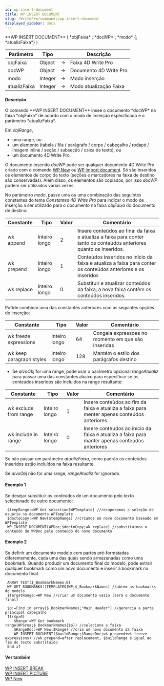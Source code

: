 ```yaml
---
id: wp-insert-document
title: WP INSERT DOCUMENT
slug: /WritePro/commands/wp-insert-document
displayed_sidebar: docs
---
```


<!--REF #_command_.WP INSERT DOCUMENT.Syntax-->**WP INSERT DOCUMENT** ( *objFaixa* ; *docWP* ; *modo* {; *atualizFaixa*} )<!-- END REF-->
<!--REF #_command_.WP INSERT DOCUMENT.Params-->
| Parâmetro | Tipo |  | Descrição |
| --- | --- | --- | --- |
| objFaixa | Object | &#8594;  | Faixa 4D Write Pro |
| docWP | Object | &#8594;  | Documento 4D Write Pro |
| modo | Integer | &#8594;  | Modo inserção |
| atualizFaixa | Integer | &#8594;  | Modo atualização Faixa |

<!-- END REF-->

#### Descrição 

<!--REF #_command_.WP INSERT DOCUMENT.Summary-->O comando **WP INSERT DOCUMENT** insee o documento *docWP* na faixa *objFaixa* de acordo com o modo de inserção especificado e o parâmetro *atualizFaixa*.<!-- END REF-->

Em *objRange*,

* uma range, ou
* um elemento (tabela / fila / parágrafo / corpo / cabeçalho / rodapé / imagem inline / seção / subseção / caixa de texto), ou
* um documento 4D Write Pro.

O documento inserido *docWP*  pode ser qualquer documento 4D Write Pro criado com o comando [WP New](wp-new.md) ou [WP Import document](wp-import-document.md). Só são inseridos os elementos de corpo de texto (seções e marcadores na faixa de destino são conservadas). Além disso, os elementos são copiados, por isso *docWP*  podem ser utilizados várias vezes.

No parâmetro *modo*, passe uma ou uma combinação das seguintes constantes do tema *Constantes 4D Write Pro* para indicar o modo de inserção a ser utilizado para o documento na faixa *objFaixa* do documento de destino:

| Constante  | Tipo          | Valor | Comentário                                                                                                           |
| ---------- | ------------- | ----- | -------------------------------------------------------------------------------------------------------------------- |
| wk append  | Inteiro longo | 2     | Insere conteúdos ao final da faixa e atualiza a faixa para conter tanto os conteúdos anteriores quanto os inseridos. |
| wk prepend | Inteiro longo | 1     | Conteúdos inseridos no início da faixa e atualiza a faixa para conter os conteúdos anteriores e os inseridos         |
| wk replace | Inteiro longo | 0     | Substituir e atualizar conteúdos da faixa; a nova faixa contèm os conteúdos inseridos.                               |

Po0de combinar uma das constantes anteriores com as seguintes opções de inserção:

| Constante                | Tipo          | Valor | Comentário                                                      |
| ------------------------ | ------------- | ----- | --------------------------------------------------------------- |
| wk freeze expressions    | Inteiro longo | 64    | Congela expressoes no momento em que são inseridas<br/> |
| wk keep paragraph styles | Inteiro longo | 128   | Mantém o estilo dos parágrafos destino<br/>             |

* Se *alvoObj* for uma range, pode usar o parâmetro opcional *rangeAtulaliz* para passar uma das constantes abaixo para especificar se os conteúdos inseridos são incluidos na range resultante:

| Constante             | Tipo          | Valor | Comentário                                                                                     |
| --------------------- | ------------- | ----- | ---------------------------------------------------------------------------------------------- |
| wk exclude from range | Inteiro longo | 1     | Insere conteùdos ao fim da faixa e atualiza a faixa para menter apenas conteúdos anteriores.   |
| wk include in range   | Inteiro longo | 0     | Insere conteúdos ao início da faixa e atualiza a faixa para manter apenas conteúdos anteriores |

 Se não passar um parâmetro *atualizFaixa*, como padrão os conteúdos inseridos estão incluídos na faixa resultante.

 Se *alvoObj* não for uma range, *rangeAtualiz* for ignorado.

#### Exemplo 1 

Se desejar substituir os conteúdos de um documento pelo texto selecionado de outro documento:

```4d
 $tempRange:=WP Get selection(WPTemplate) //recuperamos a seleção de usuário no documento WPTemplate
 $doctoCopy:=WP New($tempRange) //criamos um novo documento baseado em WPTemplate
 WP INSERT DOCUMENT(WPDoc;$doctoCopy;wk replace) //substituimos o conteúdo de WPDoc pelo conteúdo do novo documento
```

#### Exemplo 2 

Se definir um documento modelo com partes pré-formatadas diferentemente, cada uma das quais sendo armazenadas como uma bookmark. Quando produzir um documento final do modelo, pode extrair qualquer bookmark como um novo documento e inserir a bookmark no documento final. 

```4d
 ARRAY TEXT($_BookmarkNames;0)
 WP GET BOOKMARKS([TEMPLATES]WP;$_BookmarkNames) //obtém as bookmarks do modelo
 $targetRange:=WP New //criar um documento vazio (será o documento final)
 
 $p:=Find in array($_BookmarkNames;"Main_Header") //gerencia a parte principal cabeçalho 
 If($p>0)
    $Range:=WP Get bookmark range(WParea;$_BookmarkNames{$p}) //seleciona a faixa
    $RangeDoc:=WP New($Range) //cria um novo documento da faixa
    WP INSERT DOCUMENT($buildRange;$RangeDoc;wk prepend+wk freeze expressions) //wk prepend=after replacement, $buildRange é igual ao fim do texto substituído
 End if
```

#### Ver também 

  
[WP INSERT BREAK](wp-insert-break.md)  
[WP INSERT PICTURE](wp-insert-picture.md)  
[WP New](wp-new.md)  